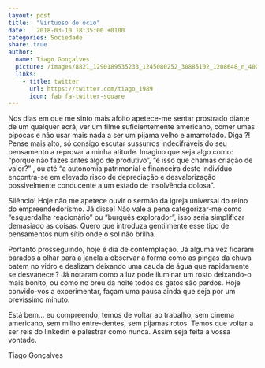 ```yaml
---
layout: post
title:  "Virtuoso do ócio"
date:   2018-03-10 18:35:00 +0100
categories: Sociedade
share: true
author:
  name: Tiago Gonçalves
  picture: /images/8821_1290189535233_1245080252_30885102_1208648_n_400x400.jpg
  links:
    - title: twitter
      url: https://twitter.com/tiago_1989
      icon: fab fa-twitter-square
---
```

Nos dias em que me sinto mais afoito apetece-me sentar prostrado diante de um qualquer ecrã, ver um filme suficientemente americano, comer umas pipocas e não usar mais nada a ser um pijama velho e amarrotado. Diga ?! Pense mais alto, só consigo escutar sussurros indecifráveis do seu pensamento  a reprovar a minha atitude. Imagino que seja algo como: “porque não fazes antes algo de produtivo”, “é isso que chamas criação de valor?” , ou até “a autonomia patrimonial e financeira deste indivíduo encontra-se em elevado risco de depreciação e desvalorização possivelmente conducente a um estado de insolvência dolosa”.


Silêncio! Hoje não me apetece ouvir o sermão da igreja universal do reino do empreendedorismo. Já disse! Não vale a pena categorizar-me como “esquerdalha reacionário” ou “burguês explorador”, isso seria simplificar demasiado as coisas. Quero que introduza gentilmente esse tipo de pensamentos num sítio onde o sol não brilha.


Portanto prosseguindo, hoje é dia de contemplação. Já alguma vez ficaram parados a olhar para a janela a observar a forma como as pingas da chuva batem no vidro e deslizam deixando uma cauda de água que rapidamente se desvanece ? Já notaram como a luz pode iluminar um rosto deixando-o mais bonito, ou como no breu da noite todos os gatos são pardos. Hoje convido-vos a experimentar, façam uma pausa ainda que seja por um brevíssimo minuto.


Está bem... eu compreendo, temos de voltar ao trabalho, sem cinema americano, sem milho entre-dentes, sem pijamas rotos. Temos que voltar a ser reis do linkedin e palestrar como nunca.
Assim seja feita a vossa vontade.

Tiago Gonçalves

[jekyll-docs]: http://jekyllrb.com/docs/home
[jekyll-gh]:   https://github.com/jekyll/jekyll
[jekyll-talk]: https://talk.jekyllrb.com/
